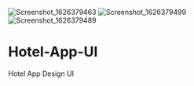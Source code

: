 ![Screenshot_1626379463](https://user-images.githubusercontent.com/58712330/125850566-a7ab103d-2295-432a-bfdb-e2a27ecf0f85.png)
![Screenshot_1626379499](https://user-images.githubusercontent.com/58712330/125851531-0f3c3aa4-578b-49e5-bb6d-aa9a5a2f368c.png)
![Screenshot_1626379489](https://user-images.githubusercontent.com/58712330/125851879-f5e508b9-d945-46ac-8285-b6c2f20a7c89.jpg)
# Hotel-App-UI
Hotel App Design UI
